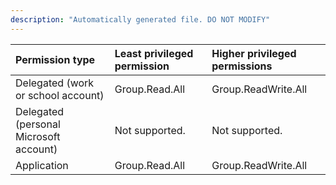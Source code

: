 ```yaml
---
description: "Automatically generated file. DO NOT MODIFY"
---
```


|Permission type|Least privileged permission|Higher privileged permissions|
|:---|:---|:---|
|Delegated (work or school account)|Group.Read.All|Group.ReadWrite.All|
|Delegated (personal Microsoft account)|Not supported.|Not supported.|
|Application|Group.Read.All|Group.ReadWrite.All|

